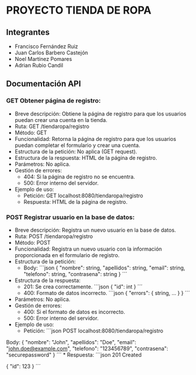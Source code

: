 # PROYECTO TIENDA DE ROPA

## Integrantes
- Francisco Fernández Ruiz
- Juan Carlos Barbero Castejón
- Noel Martínez Pomares
- Adrian Rubio Candil

## Documentación API

### GET Obtener página de registro:

* Breve descripción: Obtiene la página de registro para que los usuarios puedan crear una cuenta en la tienda.
* Ruta: GET /tiendaropa/registro
* Método: GET
* Funcionalidad: Retorna la página de registro para que los usuarios puedan completar el formulario y crear una cuenta.
* Estructura de la petición: No aplica (GET request).
* Estructura de la respuesta: HTML de la página de registro.
* Parámetros: No aplica.
* Gestión de errores:
    * 404: Si la página de registro no se encuentra.
    * 500: Error interno del servidor.
* Ejemplo de uso:
    * Petición: GET localhost:8080/tiendaropa/registro
    * Respuesta: HTML de la página de registro.
 
### POST Registrar usuario en la base de datos:

* Breve descripción: Registra un nuevo usuario en la base de datos.
* Ruta: POST /tiendaropa/registro
* Método: POST
* Funcionalidad: Registra un nuevo usuario con la información proporcionada en el formulario de registro.
* Estructura de la petición:
    * Body:
´´´json
{
  "nombre": string,
  "apellidos": string,
  "email": string,
  "telefono": string,
  "contrasena": string
}
´´´
* Estructura de la respuesta:
    * 201: Se crea correctamente.
´´´json
{
  "id": int
}
´´´
    * 400: Formato de datos incorrecto.
´´´json
{
  "errors": {
    string,
    ...
  }
}
´´´
* Parámetros: No aplica.
* Gestión de errores:
    * 400: Si el formato de datos es incorrecto.
    * 500: Error interno del servidor.
* Ejemplo de uso:
    * Petición:
´´´json
POST localhost:8080/tiendaropa/registro

Body:
{
  "nombre": "John",
  "apellidos": "Doe",
  "email": "john.doe@example.com",
  "telefono": "123456789",
  "contrasena": "securepassword"
}
´´´
    * Respuesta:
´´´json
201 Created

{
  "id": 123
}
´´´
